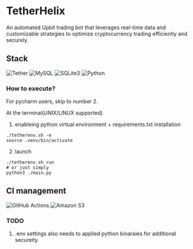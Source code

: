 # TetherHelix
An automated Upbit trading bot that leverages real-time data and customizable strategies to optimize cryptocurrency trading efficiently and securely.

## Stack

![Tether](https://img.shields.io/badge/tether-168363?style=for-the-badge&logo=tether&logoColor=white)
![MySQL](https://img.shields.io/badge/mysql-%234479A1.svg?&style=for-the-badge&logo=mysql&logoColor=white)
![SQLite3](https://img.shields.io/badge/sqlite-%23003B57.svg?&style=for-the-badge&logo=sqlite&logoColor=white)
![Python](https://img.shields.io/badge/python-3670A0?style=for-the-badge&logo=python&logoColor=ffdd54)

### How to execute?

For pycharm users, skip to number 2.

At the terminal(UNIX/LINUX supported)
1. enableing python virtual environment + requirements.txt installation
```
./tetherenv.sh -e
source .venv/bin/activate
```
2. launch
```
./tetherenv.sh run
# or just simply
python3 ./main.py
```

## CI management

![GitHub Actions](https://img.shields.io/badge/github%20actions-%232671E5.svg?style=for-the-badge&logo=githubactions&logoColor=white)
![Amazon S3](https://img.shields.io/badge/Amazon%20S3-FF9900?style=for-the-badge&logo=amazons3&logoColor=white)

### TODO

1. .env settings also needs to applied python binaraies for additional secureity.